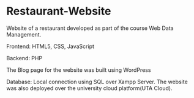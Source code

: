 # Restaurant-Website

Website of a restaurant developed as part of the course Web Data Management.

Frontend: HTML5, CSS, JavaScript

Backend: PHP

The Blog page for the website was built using WordPress

Database: Local connection using SQL over Xampp Server. The website was also deployed over the university cloud platform(UTA Cloud).

